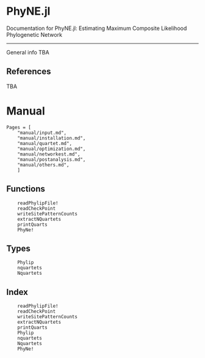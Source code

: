 # PhyNE.jl

Documentation for PhyNE.jl: Estimating Maximum Composite Likelihood Phylogenetic Network

---

General info TBA


## References

TBA

# Manual
```@contents
Pages = [
    "manual/input.md",
    "manual/installation.md",
    "manual/quartet.md",
    "manual/optimization.md",
    "manual/networkest.md",
    "manual/postanalysis.md",
    "manual/others.md",
    ]
```

## Functions

```@docs
    readPhylipFile!
    readCheckPoint
    writeSitePatternCounts
    extractNQuartets
    printQuarts
    PhyNe!
```
## Types
```@docs
    Phylip
    nquartets
    Nquartets
```

## Index
```@index
    readPhylipFile!
    readCheckPoint
    writeSitePatternCounts
    extractNQuartets
    printQuarts
    Phylip
    nquartets
    Nquartets
    PhyNe!
```